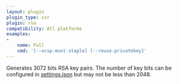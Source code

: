 ```yaml
---
layout: plugin
plugin_type: csr
plugin: rsa
compatibility: All platforms
examples:
- 
    name: Full
    cmd: '[--ocsp-must-staple] [--reuse-privatekey]'
---
```

Generates 3072 bits RSA key pairs. The number of key bits can be configured in [settings.json](/reference/settings) but may not be less than 2048.